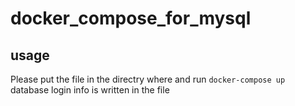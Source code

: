 # docker_compose_for_mysql

## usage 
Please put the file in the directry where and run `docker-compose up`  
database login info is written in the file

